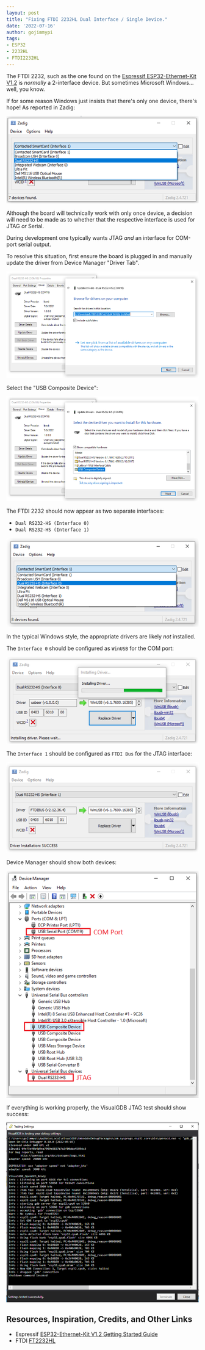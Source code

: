 ```yaml
---
layout: post
title: "Fixing FTDI 2232HL Dual Interface / Single Device."
date: '2022-07-16'
author: gojimmypi
tags:
- ESP32
- 2232HL
- FTDI2232HL
---
```


The FTDI 2232, such as the one found on the [Espressif ESP32-Ethernet-Kit V1.2](https://docs.espressif.com/projects/esp-idf/en/latest/esp32/hw-reference/esp32/get-started-ethernet-kit.html#) 
is _normally_ a 2-interface device. But sometimes Microsoft Windows... well, you know.

If for some reason Windows just insists that there's only one device, there's hope! As reported in Zadig:

![single-FTDI2232HL.png](../images/esp32-devkit/single-FTDI2232HL.png)

Although the board will technically work with only once device, a decision will need to be made as to whether
that the respective interface is used for JTAG _or_ Serial. 

During development one typically wants JTAG _and_ an interface for COM-port 
serial output.

To resolve this situation, first ensure the board is plugged in and manually update
the driver from Device Manager "Driver Tab". 

![pick_new_driver.png](../images/esp32-devkit/pick_new_driver.png)

Select the "USB Composite Device":

![pick_composite_device.png](../images/esp32-devkit/pick_composite_device.png)

The FTDI 2232 should now appear as two separate interfaces: 

- `Dual RS232-HS (Interface 0)`
- `Dual RS232-HS (Interface 1)`

![newly_dual_RS232-HS_devices.png](../images/esp32-devkit/newly_dual_RS232-HS_devices.png)

In the typical Windows style, the appropriate drivers are likely _not_ installed.

The `Interface 0` should be configured as `WinUSB` for the COM port:

![interface_0_WinUSB.png](../images/esp32-devkit/interface_0_WinUSB.png)

The `Interface 1` should be configured as `FTDI Bus` for the JTAG interface:

![interface_1_FTDIBUS.png](../images/esp32-devkit/interface_1_FTDIBUS.png)

Device Manager should show both devices:

![interface_0_WinUSB.png](../images/esp32-devkit/device_manager_multiple_interface_devices.png)

If everything is working properly, the VisualGDB JTAG test should show success:

![JTAG_success.png](../images/esp32-devkit/JTAG_success.png)



## Resources, Inspiration, Credits, and Other Links

- Espressif [ESP32-Ethernet-Kit V1.2 Getting Started Guide](https://docs.espressif.com/projects/esp-idf/en/latest/esp32/hw-reference/esp32/get-started-ethernet-kit.html#get-started-esp32-ethernet-kit-v1-2)
- FTDI [FT2232HL](https://ftdichip.com/products/ft2232hl/)